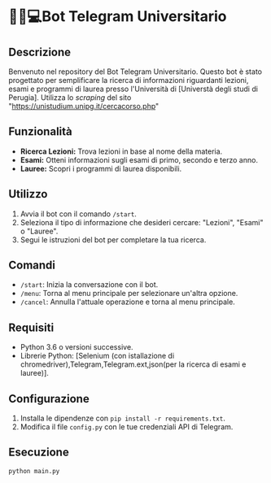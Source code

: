 # 🤖💬💻Bot Telegram Universitario

## Descrizione

Benvenuto nel repository del Bot Telegram Universitario. Questo bot è stato progettato per semplificare la ricerca di informazioni riguardanti lezioni, esami e programmi di laurea presso l'Università di [Universtà degli studi di Perugia].
Utilizza lo *scraping* del sito "https://unistudium.unipg.it/cercacorso.php"

## Funzionalità

- **Ricerca Lezioni:** Trova lezioni in base al nome della materia.
- **Esami:** Otteni informazioni sugli esami di primo, secondo e terzo anno.
- **Lauree:** Scopri i programmi di laurea disponibili.

## Utilizzo

1. Avvia il bot con il comando `/start`.
2. Seleziona il tipo di informazione che desideri cercare: "Lezioni", "Esami" o "Lauree".
3. Segui le istruzioni del bot per completare la tua ricerca.

## Comandi

- `/start`: Inizia la conversazione con il bot.
- `/menu`: Torna al menu principale per selezionare un'altra opzione.
- `/cancel`: Annulla l'attuale operazione e torna al menu principale.

## Requisiti

- Python 3.6 o versioni successive.
- Librerie Python: [Selenium (con istallazione di chromedriver),Telegram,Telegram.ext,json(per la ricerca di esami e lauree)].

## Configurazione

1. Installa le dipendenze con `pip install -r requirements.txt`.
2. Modifica il file `config.py` con le tue credenziali API di Telegram.

## Esecuzione

```bash
python main.py
